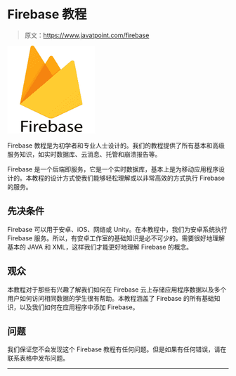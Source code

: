 # Firebase 教程

> 原文：<https://www.javatpoint.com/firebase>

![Firebase Tutorial](img/b290ed632bc1b7c840536e776ea9811c.png)

Firebase 教程是为初学者和专业人士设计的。我们的教程提供了所有基本和高级服务知识，如实时数据库、云消息、托管和崩溃报告等。

Firebase 是一个后端即服务，它是一个实时数据库，基本上是为移动应用程序设计的。本教程的设计方式使我们能够轻松理解或以非常高效的方式执行 Firebase 的服务。

## 先决条件

Firebase 可以用于安卓、iOS、网络或 Unity。在本教程中，我们为安卓系统执行 Firebase 服务。所以，有安卓工作室的基础知识是必不可少的。需要很好地理解基本的 JAVA 和 XML，这样我们才能更好地理解 Firebase 的概念。

## 观众

本教程对于那些有兴趣了解我们如何在 Firebase 云上存储应用程序数据以及多个用户如何访问相同数据的学生很有帮助。本教程涵盖了 Firebase 的所有基础知识，以及我们如何在应用程序中添加 Firebase。

## 问题

我们保证您不会发现这个 Firebase 教程有任何问题。但是如果有任何错误，请在联系表格中发布问题。

* * *